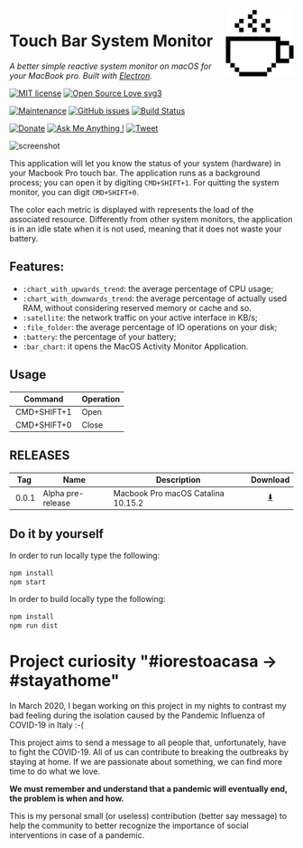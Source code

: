 <img src="src/icons/coffee-cup.png" alt="logo" height="120" align="right" />

# Touch Bar System Monitor

*A better simple reactive system monitor on macOS for your MacBook pro. Built with [Electron](https://github.com/atom/electron).*

[![MIT license](https://img.shields.io/badge/License-MIT-blue.svg)](https://lbesson.mit-license.org/) 
[![Open Source Love svg3](https://badges.frapsoft.com/os/v3/open-source.svg?v=103)](https://github.com/spagnuolocarmine/touchbar-systemmonitor)


[![Maintenance](https://img.shields.io/badge/Maintained%3F-yes-green.svg)](https://github.com/spagnuolocarmine/touchbar-systemmonitor/graphs/commit-activity) 
[![GitHub issues](https://img.shields.io/github/issues/Naereen/StrapDown.js.svg)](https://github.com/spagnuolocarmine/touchbar-systemmonitor/issues/) 
[![Build Status](https://travis-ci.com/spagnuolocarmine/touchbar-systemmonitor.svg?token=8TzLmEF5PP5fj4VXsAJG&branch=master)](https://travis-ci.com/spagnuolocarmine/touchbar-systemmonitor)


[![Donate](https://img.shields.io/badge/PayPal-Donate%20to%20Author-blue.svg)](https://www.paypal.me/CarmineSpagnuolo) [![Ask Me Anything !](https://img.shields.io/badge/Ask%20me-anything-1abc9c.svg)](https://github.com/spagnuolocarmine/touchbar-systemmonitor/issues)
[![Tweet](https://img.shields.io/twitter/url/http/shields.io.svg?style=social)](https://twitter.com/intent/tweet?text=Download%20and%20use%20the%20System%20Monitor%20Touch%20Bar%20for%20your%20MacbookPro&url=https://github.com/spagnuolocarmine/touchbar-systemmonitor&hashtags=macbook,osx,systemmonitor,hardware,touchbar) 

![screenshot](https://raw.githubusercontent.com/spagnuolocarmine/touchbar-systemmonitor/master/screenshots/touchbar_systemmonitor3.gif?token=ACPXSE6H3RJQIYCIGDVGCAC6OOISG)


This application will let you know the status of your system (hardware) in your Macbook Pro touch bar. The application runs as a background process; you can open it by digiting `CMD+SHIFT+1`. For quitting the system monitor, you can digit `CMD+SHIFT+0`.

The color each metric is displayed with represents the load of the associated resource. Differently from other system monitors, the application is in an idle state when it is not used, meaning that it does not waste your battery.

## Features:
- `:chart_with_upwards_trend`: the average percentage of CPU usage;
- `:chart_with_downwards_trend`: the average percentage of actually used RAM, without considering reserved memory or cache and so.
- `:satellite`: the network traffic on your active interface in KB/s;
- `:file_folder`: the average percentage of IO operations on your disk;
- `:battery`: the percentage of your battery;
- `:bar_chart`: it opens the MacOS Activity Monitor Application.


## Usage

|Command| Operation|
|--------|----------|
|  CMD+SHIFT+1  | Open |
|  CMD+SHIFT+0  | Close |



## RELEASES

|Tag| Name | Description | Download|
|--------|----------|--------|:---:|
|  0.0.1 | Alpha pre-release |Macbook Pro macOS Catalina 10.15.2 |[:arrow_down:](https://github.com/spagnuolocarmine/touchbar-systemmonitor/releases/tag/0.0.1)  |


## Do it by yourself

In order to run locally type the following:
```
npm install
npm start
```

In order to  build locally type the following:
```
npm install
npm run dist
```

# Project curiosity "#iorestoacasa -> #stayathome"

In March 2020, I began working on this project in my nights to contrast my bad feeling during the isolation caused by the Pandemic Influenza of COVID-19 in Italy :-( 

This project aims to send a message to all people that, unfortunately, have to fight the COVID-19. All of us can contribute to breaking the outbreaks by staying at home. If we are passionate about something, we can find more time to do what we love. 

**We must remember and understand that a pandemic will eventually end, the problem is when and how.** 

This is my personal small (or useless) contribution (better say message) to help the community to better recognize the importance of social interventions in case of a pandemic. 



